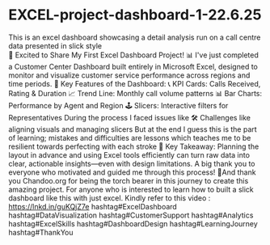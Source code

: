 # EXCEL-project-dashboard-1-22.6.25
This is an excel dashboard showcasing a detail analysis run on a call centre data presented in slick style  
🚀 Excited to Share My First Excel Dashboard Project! 📊
I've just completed a Customer Center Dashboard built entirely in Microsoft Excel, designed to monitor and visualize customer service performance across regions and time periods.
🔧 Key Features of the Dashboard:
📞 KPI Cards: Calls Received, Rating & Duration
📈 Trend Line: Monthly call volume patterns
📊 Bar Charts: Performance by Agent and Region
🕹️ Slicers: Interactive filters for Representatives
During the process I faced issues like 
🛠️ Challenges like aligning visuals and managing slicers
But at the end I guess this is the part of learning; mistakes and difficulties are lessons which teaches me to be resilient towards perfecting with each stroke 
🎯 Key Takeaway: Planning the layout in advance and using Excel tools efficiently can turn raw data into clear, actionable insights—even with design limitations.
A big thank you to everyone who motivated and guided me through this process! 🙏And thank you Chandoo.org for being the torch bearer in this journey to create this amazing project. For anyone who is interested to learn how to built a slick dashboard like this with just excel. Kindly refer to this video : https://lnkd.in/guKQjZ7e
hashtag#ExcelDashboard hashtag#DataVisualization hashtag#CustomerSupport hashtag#Analytics hashtag#ExcelSkills hashtag#DashboardDesign hashtag#LearningJourney hashtag#ThankYou
